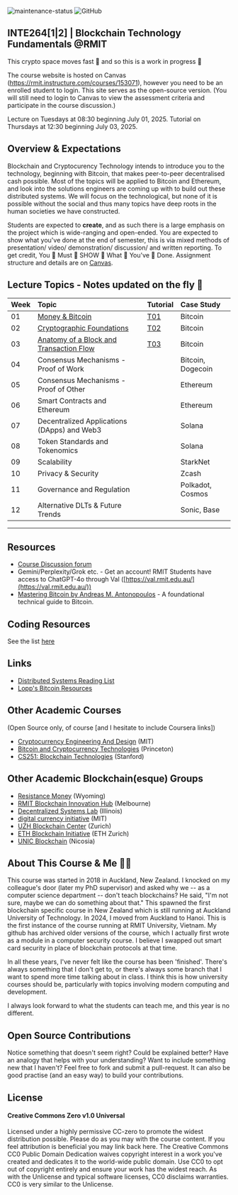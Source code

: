 ![maintenance-status](https://img.shields.io/badge/maintenance-actively--developed-brightgreen.svg) ![GitHub](https://img.shields.io/github/license/millecodex/blockchains101) 
## INTE264\[1|2\] | Blockchain Technology Fundamentals @RMIT

This crypto space moves fast :rocket: and so this is a work in progress 🚧

The course website is hosted on Canvas (https://rmit.instructure.com/courses/153071), however you need to be an enrolled student to login. This site serves as the open-source version. (You will still need to login to Canvas to view the assessment criteria and participate in the course discussion.) 

Lecture on Tuesdays at 08:30 beginning July 01, 2025. 
Tutorial on Thursdays at 12:30 beginning July 03, 2025.

## Overview & Expectations

Blockchain and Cryptocurency Technology intends to introduce you to the technology, beginning with Bitcoin, that makes peer-to-peer decentralised cash possible. Most of the topics will be applied to Bitcoin and Ethereum, and look into the solutions engineers are coming up with to build out these distributed systems. We will focus on the technological, but none of it is possible without the social and thus many topics have deep roots in the human societies we have constructed.

Students are expected to **create**, and as such there is a large emphasis on the project which is wide-ranging and open-ended. You are expected to show what you've done at the end of semester, this is via mixed methods of presentation/ video/ demonstration/ discussion/ and written reporting. To get credit, You 👏 Must 👏 SHOW 👏 What 👏 You've 👏 Done. Assignment structure and details are on [Canvas](https://rmit.instructure.com/courses/153071/assignments).

## Lecture Topics - Notes updated on the fly 🏃
| Week | Topic | Tutorial | Case Study |
| :--- | :--- | :--- | :--- |
| 01 | [Money & Bitcoin](notes/01-money-bitcoin.md) | [T01](tutorials/t01.md)| Bitcoin |
| 02 | [Cryptographic Foundations](notes/02-cryptography.md) |[T02](tutorials/t02.md) | Bitcoin |
| 03 | [Anatomy of a Block and Transaction Flow](notes/03-block.md) | [T03](tutorials/t03.md)| Bitcoin |
| 04 | Consensus Mechanisms - Proof of Work | | Bitcoin, Dogecoin |
| 05 | Consensus Mechanisms - Proof of Other | | Ethereum |
| 06 | Smart Contracts and Ethereum | | Ethereum |
| 07 | Decentralized Applications (DApps) and Web3 | | Solana |
| 08 | Token Standards and Tokenomics | | Solana |
| 09 | Scalability | | StarkNet |
| 10 | Privacy & Security | | Zcash |
| 11 | Governance and Regulation | | Polkadot, Cosmos |
| 12 | Alternative DLTs & Future Trends | | Sonic, Base |

---

## Resources

* [Course Discussion forum](https://rmit.instructure.com/courses/153071/discussion_topics) 
* Gemini/Perplexity/Grok etc. - Get an account! RMIT Students have access to ChatGPT-4o through Val ([https://val.rmit.edu.au/](https://val.rmit.edu.au/))
* [Mastering Bitcoin by Andreas M. Antonopoulos](https://www.oreilly.com/library/view/mastering-bitcoin/9781491902639/) - A foundational technical guide to Bitcoin.

## Coding Resources

See the list [here](resources.md)

## Links

* [Distributed Systems Reading List](https://github.com/theanalyst/awesome-distributed-systems)
* [Lopp's Bitcoin Resources](https://www.lopp.net/bitcoin-information.html)

## Other Academic Courses

(Open Source only, of course \[and I hesitate to include Coursera links\])

* [Cryptocurrency Engineering And Design](https://ocw.mit.edu/courses/mas-s62-cryptocurrency-engineering-and-design-spring-2018/) (MIT)
* [Bitcoin and Cryptocurrency Technologies](https://bitcoinbook.cs.princeton.edu/) (Princeton)
* [CS251: Blockchain Technologies](https://cs251.stanford.edu/syllabus.html) (Stanford)

## Other Academic Blockchain(esque) Groups

* [Resistance Money](https://www.resistance.money/) (Wyoming)
* [RMIT Blockchain Innovation Hub](https://rmitblockchain.io/) (Melbourne)
* [Decentralized Systems Lab](https://decentralize.ece.illinois.edu/) (Illinois)
* [digital currency initiative](https://dci.mit.edu/) (MIT)
* [UZH Blockchain Center](https://www.blockchain.uzh.ch/) (Zurich)
* [ETH Blockchain Initiative](https://blockchain.ethz.ch/) (ETH Zurich)
* [UNIC Blockchain](https://www.unic.ac.cy/blockchain/) (Nicosia)

## About This Course & Me 🧔‍♂️
This course was started in 2018 in Auckland, New Zealand. I knocked on my colleague's door (later my PhD supervisor) and asked why we -- as a computer science department -- don't teach blockchains? He said, "I'm not sure, maybe we can do something about that." This spawned the first blockchain specific course in New Zealand which is still running at Auckland University of Technology. In 2024, I moved from Auckland to Hanoi. This is the first instance of the course running at RMIT University, Vietnam. My github has archived older versions of the course, which I actually first wrote as a module in a computer security course. I believe I swapped out smart card security in place of blockchain protocols at that time.

In all these years, I've never felt like the course has been 'finished'. There's always something that I don't get to, or there's always some branch that I want to spend more time talking about in class. I think this is how university courses should be, particularly with topics involving modern computing and development. 

I always look forward to what the students can teach me, and this year is no different.

## Open Source Contributions
Notice something that doesn't seem right? Could be explained better? Have an analogy that helps with your understanding? Want to include something new that I haven't? Feel free to fork and submit a pull-request. It can also be good practise (and an easy way) to build your contributions.

## License

#### Creative Commons Zero v1.0 Universal

Licensed under a highly permissive CC-zero to promote the widest distribution possible. Please do as you may with the course content. If you feel attribution is beneficial you may link back here. The Creative Commons CC0 Public Domain Dedication waives copyright interest in a work you've created and dedicates it to the world-wide public domain. Use CC0 to opt out of copyright entirely and ensure your work has the widest reach. As with the Unlicense and typical software licenses, CC0 disclaims warranties. CC0 is very similar to the Unlicense.
